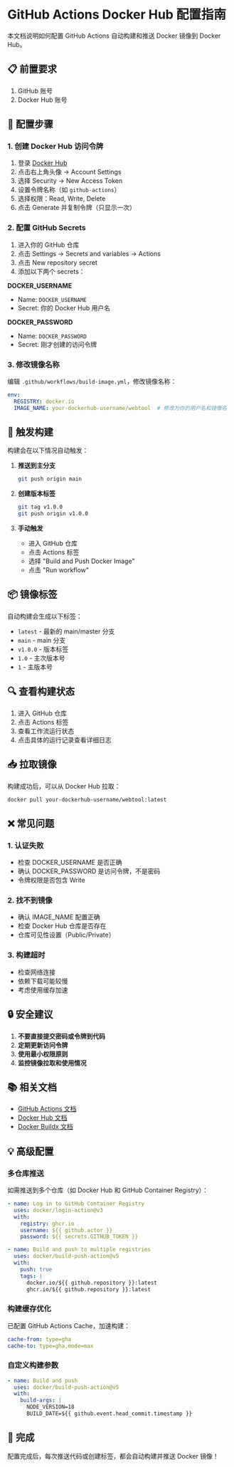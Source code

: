 # GitHub Actions Docker Hub 配置指南

本文档说明如何配置 GitHub Actions 自动构建和推送 Docker 镜像到 Docker Hub。

## 📋 前置要求

1. GitHub 账号
2. Docker Hub 账号

## 🔧 配置步骤

### 1. 创建 Docker Hub 访问令牌

1. 登录 [Docker Hub](https://hub.docker.com/)
2. 点击右上角头像 → Account Settings
3. 选择 Security → New Access Token
4. 设置令牌名称（如 `github-actions`）
5. 选择权限：Read, Write, Delete
6. 点击 Generate 并复制令牌（只显示一次）

### 2. 配置 GitHub Secrets

1. 进入你的 GitHub 仓库
2. 点击 Settings → Secrets and variables → Actions
3. 点击 New repository secret
4. 添加以下两个 secrets：

**DOCKER_USERNAME**
- Name: `DOCKER_USERNAME`
- Secret: 你的 Docker Hub 用户名

**DOCKER_PASSWORD**  
- Name: `DOCKER_PASSWORD`
- Secret: 刚才创建的访问令牌

### 3. 修改镜像名称

编辑 `.github/workflows/build-image.yml`，修改镜像名称：

```yaml
env:
  REGISTRY: docker.io
  IMAGE_NAME: your-dockerhub-username/webtool  # 修改为你的用户名和镜像名
```

## 🚀 触发构建

构建会在以下情况自动触发：

1. **推送到主分支**
   ```bash
   git push origin main
   ```

2. **创建版本标签**
   ```bash
   git tag v1.0.0
   git push origin v1.0.0
   ```

3. **手动触发**
   - 进入 GitHub 仓库
   - 点击 Actions 标签
   - 选择 "Build and Push Docker Image"
   - 点击 "Run workflow"

## 📦 镜像标签

自动构建会生成以下标签：

- `latest` - 最新的 main/master 分支
- `main` - main 分支
- `v1.0.0` - 版本标签
- `1.0` - 主次版本号
- `1` - 主版本号

## 🔍 查看构建状态

1. 进入 GitHub 仓库
2. 点击 Actions 标签
3. 查看工作流运行状态
4. 点击具体的运行记录查看详细日志

## 📥 拉取镜像

构建成功后，可以从 Docker Hub 拉取：

```bash
docker pull your-dockerhub-username/webtool:latest
```

## ❌ 常见问题

### 1. 认证失败

- 检查 DOCKER_USERNAME 是否正确
- 确认 DOCKER_PASSWORD 是访问令牌，不是密码
- 令牌权限是否包含 Write

### 2. 找不到镜像

- 确认 IMAGE_NAME 配置正确
- 检查 Docker Hub 仓库是否存在
- 仓库可见性设置（Public/Private）

### 3. 构建超时

- 检查网络连接
- 依赖下载可能较慢
- 考虑使用缓存加速

## 🔒 安全建议

1. **不要直接提交密码或令牌到代码**
2. **定期更新访问令牌**
3. **使用最小权限原则**
4. **监控镜像拉取和使用情况**

## 📚 相关文档

- [GitHub Actions 文档](https://docs.github.com/en/actions)
- [Docker Hub 文档](https://docs.docker.com/docker-hub/)
- [Docker Buildx 文档](https://docs.docker.com/build/buildx/)

## 💡 高级配置

### 多仓库推送

如需推送到多个仓库（如 Docker Hub 和 GitHub Container Registry）：

```yaml
- name: Log in to GitHub Container Registry
  uses: docker/login-action@v3
  with:
    registry: ghcr.io
    username: ${{ github.actor }}
    password: ${{ secrets.GITHUB_TOKEN }}

- name: Build and push to multiple registries
  uses: docker/build-push-action@v5
  with:
    push: true
    tags: |
      docker.io/${{ github.repository }}:latest
      ghcr.io/${{ github.repository }}:latest
```

### 构建缓存优化

已配置 GitHub Actions Cache，加速构建：

```yaml
cache-from: type=gha
cache-to: type=gha,mode=max
```

### 自定义构建参数

```yaml
- name: Build and push
  uses: docker/build-push-action@v5
  with:
    build-args: |
      NODE_VERSION=18
      BUILD_DATE=${{ github.event.head_commit.timestamp }}
```

## 🎉 完成

配置完成后，每次推送代码或创建标签，都会自动构建并推送 Docker 镜像！
